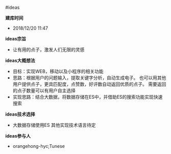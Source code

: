 #ideas

**建库时间**
* 2018/12/20 11:47

**ideas宗旨**
* 让有用的点子，激发人们无限的灵感

**ideas大概想法**
* 目标：实现WEB，移动以及小程序的相关功能
* 思路：根据用户的问题输入，提取关键字分析，自动生成电子。
		也可以用其他用户提供点子，更具匹配度，点赞数，好评数自动返回优质的点子。
		需要返回的点子数量可以有用户自主选择
* 实现思路：结合大数据，将数据存储在ES中，并借助ES的搜索功能实现快速搜索

**ideas技术选择**
* 大数据存储使用ES 其他实现技术语言待定

**ideas参与人**
* orangehong-hyc;Tunese
